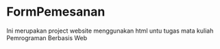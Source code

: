 # FormPemesanan
Ini merupakan project website menggunakan html untu tugas mata kuliah Pemrograman Berbasis Web
